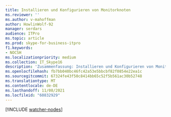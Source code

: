```yaml
---
title: Installieren und Konfigurieren von Monitorknoten
ms.reviewer: ''
ms.author: v-mahoffman
author: HowlinWolf-92
manager: serdars
audience: ITPro
ms.topic: article
ms.prod: skype-for-business-itpro
f1.keywords:
- NOCSH
ms.localizationpriority: medium
ms.collection: IT_Skype16
description: 'Zusammenfassung: Installieren und Konfigurieren von Monitorknoten für Skype for Business Server synthetische Transaktionen.'
ms.openlocfilehash: fb7bb040bc46fc42a53e5bbcbf82f0854e22ea1c
ms.sourcegitcommit: 67324fe43f50c8414bb65c52f5b561ac30b52748
ms.translationtype: MT
ms.contentlocale: de-DE
ms.lasthandoff: 11/08/2021
ms.locfileid: "60832929"
---
```

[!INCLUDE [watcher-nodes](../../SfbServer/management-tools/use-scom-management-pack/watcher-nodes.md)]
